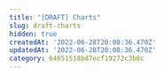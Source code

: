 ```yaml
---
title: "[DRAFT] Charts"
slug: draft-charts
hidden: true
createdAt: '2022-06-28T20:08:36.470Z'
updatedAt: '2022-06-28T20:08:36.470Z'
category: 64651518bd7ecf19272c3b8c
---
```

